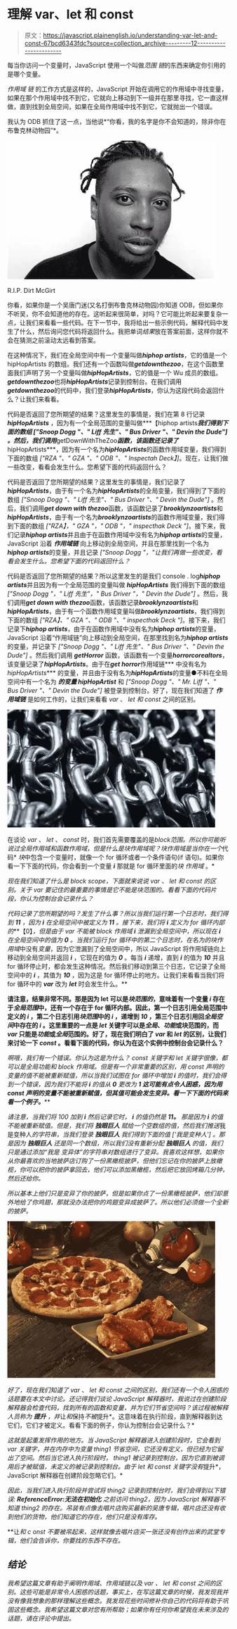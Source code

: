 # 理解 var、let 和 const

> 原文：<https://javascript.plainenglish.io/understanding-var-let-and-const-67bcd6343fdc?source=collection_archive---------12----------------------->

每当你访问一个变量时，JavaScript 使用一个叫做*范围* *链*的东西来确定你引用的是哪个变量。

*作用域* *链* 的工作方式是这样的，JavaScript 开始在调用它的作用域中寻找变量，如果在那个作用域中找不到它，它就向上移动到下一级并在那里寻找，它一直这样做，直到找到全局空间，如果在全局作用域中找不到它，它就抛出一个错误。

我认为 ODB 抓住了这一点，当他说*“你看，我的名字是你不会知道的，除非你在布鲁克林动物园”*。

![](img/d1c5abc81050d41f071a944206fdb7e1.png)

R.I.P. Dirt McGirt

你看，如果你是一个吴唐门迷(又名打倒布鲁克林动物园)你知道 ODB，但如果你不听吴，你不会知道他的存在。这听起来很简单，对吗？它可能比听起来要复杂一点，让我们来看看一些代码。在下一节中，我将给出一些示例代码，解释代码中发生了什么，然后询问您代码将返回什么。我把单词*结果*放在答案前面，这样你就不会在猜测之前滚动太远看到答案。

在这种情况下，我们在全局空间中有一个变量叫做***hiphop artists***，它的值是一个 hipHopArtists 的数组。我们还有一个函数叫做***getdownthezoo***，在这个函数里面我们声明了另一个变量叫做***hipHopArtists***，它的值是一个 Wu 成员的数组。***getdownthezoo***也将***hipHopArtists***记录到控制台。在我们调用***getdownthezoo***的代码中，我们登录***hipHopArtists***，你认为这段代码会返回什么？让我们来看看。

代码是否返回了您所期望的结果？这里发生的事情是，我们在第 8 行记录 ***hipHopArtists*** ，因为有一个全局范围的变量叫做***【hiphop artists***我们得到下面的数组 *["Snoop Dogg "、" Liff 先生"、" Bus Driver "、" Devin the Dude"]* 。然后，我们调用***getDownWithTheZoo***函数，该函数还记录了***hipHopArtists***，因为有一个名为***hipHopArtists***的函数作用域变量，我们得到下面的数组 *["RZA "、" GZA "、" ODB "、" Inspectah Deck】]*。现在，让我们做一些改变，看看会发生什么。您希望下面的代码返回什么？

代码是否返回了您所期望的结果？这里发生的事情是，我们记录了***hipHopArtists***，由于有一个名为***hipHopArtists***的全局变量，我们得到了下面的数组 *["Snoop Dogg "、" Liff 先生"、" Bus Driver "、" Devin the Dude"]* 。然后，我们调用***get down with thezoo***函数，该函数记录了***brooklynzoartists***和***hipHopArtists***，由于有一个名为***brooklynzoartists***的函数作用域变量，我们得到下面的数组 *["RZA】，" GZA "，" ODB "，" inspecthak Deck "]*。接下来，我们记录***hiphop artists***并且由于在函数作用域中没有名为***hiphop artists***的变量，JavaScript 沿着 ***作用域链*** 向上移动到全局空间，并且在那里找到一个名为***hiphop artists***的变量，并且记录 *["Snoop Dogg "，"让我们再做一些改变，看看会发生什么。您希望下面的代码返回什么？*

代码是否返回了您所期望的结果？所以这里发生的是我们 console . log***hiphop artists***并且因为有一个全局范围的变量叫做 ***hipHopArtists*** 我们得到下面的数组 *["Snoop Dogg "，" Liff 先生"，" Bus Driver "，" Devin the Dude"]* 。然后，我们调用***get down with thezoo***函数，该函数记录***brooklynzoartists***和***hipHopArtists***，由于有一个函数作用域变量叫做***brooklynzoartists***，我们得到下面的数组 *["RZA】、" GZA "、" ODB "、" inspecthak Deck "]*。接下来，我们记录下***hiphop artists***，由于在函数作用域中没有名为***hiphop artists***的变量，JavaScript 沿着“作用域链”向上移动到全局空间，在那里找到名为***hiphop artists***的变量，并记录下 *["Snoop Dogg "、" Liff 先生"、" Bus Driver "、" Devin the Dude"]* 。然后我们调用 ***getHorror*** 函数，该函数有一个变量***horrorcorealtors***，该变量记录了***hipHopArtists***。由于在***get horror***作用域链*** 中没有名为 *hipHopArtists**** 的变量，并且由于没有名为***hipHopArtists***的变量●不料在全局空间中有一个名为 ***的变量 hipHopArtist*** 和 *["Snoop Dogg "、" Mr. Liff "、" Bus Driver "、" Devin the Dude"]* 被登录到控制台。好了，现在我们知道了 ***作用域链*** 是如何工作的，让我们来看看 *var* 、 *let 和 const* 之间的区别。

![](img/8de6769c1a9e870814f4dafafd8f158a.png)

在谈论 *var* 、 *let* 、 *const* 时，我们首先需要覆盖的是*block***范围*。所以你可能听说过全局作用域和函数作用域，但是什么是块作用域呢？块作用域是当你在一个*代码* *块*中包含一个变量时，就像一个 for 循环或者一个条件语句(if 语句)。如果你看一下下面的代码，你会看到一个变量 ***i*** 那就是 for 循环里面的*块* *作用域* 。*

*现在我们知道了什么是 block scope，下面就来说说 *var* 、 *let* 和 *const* 的区别。关于 *var* 要记住的最重要的事情是它不能是块范围的。看看下面的代码片段，你认为控制台会记录什么？*

*代码记录了您所期望的吗？发生了什么事？所以当我们运行第一个日志时，我们得到 ***11*** ，因为 ***i*** 在全局空间中被定义为 ***11*** 。接下来，我们将 ***i*** 定义为 for 循环内部的***【0】***，但是由于 *var* 不能被 *block 作用域* ***i*** 泄漏到全局空间中，所以现在 ***i*** 在全局空间中的值为 ***0*** 。当我们运行 for 循环中的第二个日志时，在名为*的*块作用域*中没有*变量*，因为它泄漏到了全局空间中，所以 JavaScript 将作用域链向上移动到全局空间并返回 ***i*** ，它现在的值为 ***0*** 。每当 ***i*** 递增，直到 ***i*** 的值为 ***10*** 并且 for 循环停止时，都会发生这种情况。然后我们移动到第三个日志，它记录了全局空间中的 ***i*** ，其值为 ***10*** ，因为这是 for 循环停止的地方。让我们来看看当我们将 for 循环中的 ***var*** 改为 ***let*** 时会发生什么。**

**请注意，结果非常不同。那是因为 let 可以是*块范围的*，意味着有一个变量 ***i*** 存在于*全局范围*中，还有一个存在于 for 循环内部。因此，第一个日志引用全局范围中定义的 ***i*** ，第二个日志引用*块范围*中的 ***i*** ，递增到 ***10*** ，第三个日志引用回*全局空间*中存在的 ***i*** 。这里重要的一点是 *let* 关键字可以是*全局*、*功能*或块范围的，而 *var* 只能是*功能*或*全局*范围的。好了，现在我们明白了 *var* 和 *let* 的区别，让我们来讨论一下 *const* 。看看下面的代码，你认为在这个实例中控制台会记录什么？**

**啊哦，我们有一个错误。你认为这是为什么？ *const* 关键字和 *let* 关键字很像，都可以是*全局*功能和 *block* 作用域*。但是有一个非常重要的区别，用 *const* 声明的变量的值不能被重新赋值，所以当我们试图在 for 循环中增加 ***i*** 的值时，我们会得到一个错误，因为我们不能将 ***i*** 的值从 ***0*** 更改为 ***1 这可能有点令人困惑，因为用 *const* 声明的变量不能被重新赋值，但其值可能会发生变异。看一下下面的代码来看一个例子。******

*请注意，当我们将 100 加到 ***i*** 然后记录它时， ***i*** 的值仍然是 ***11。*** 那是因为 ***i*** 的值不能被重新赋值。但是，我们将 ***独眼巨人*** 赋给一个空数组的值，然后我们推送*我是变种人*的字符串，当我们登录 ***独眼巨人*** 我们得到下面的值 *['我是变种人']* 。那是因为 ***独眼巨人*** 还是同一个数组，所以我们没有重新分配 ***独眼巨人*** 的值，我们只是通过添加“*我是* *变异体*”的字符串对数组进行了变异。我喜欢这样想，如果你从你最喜欢的当地披萨店订购了一份黑橄榄披萨，但他们忘记在你的披萨上放橄榄，你可以把你的披萨拿回去，他们可以添加黑橄榄，然后把它放回烤箱几分钟，然后还给你。*

*所以基本上他们只是变异了你的披萨，但是如果你点了一份黑橄榄披萨，他们却意外地给了你鸡翅，那就没办法把你的鸡翅变异成披萨了。所以他们必须做一个全新的披萨。*

*![](img/234a1d268a5c192f2df1b1e54b1b7662.png)*

*好了，现在我们知道了 *var* 、 *let* 和 *const* 之间的区别，我们还有一个令人困惑的话题要在本文中讨论。还记得我们谈论 JavaScript 解释器时，我说过在创建阶段解释器会检查代码，找到所有的函数和变量，并为它们节省空间吗？该过程被解释人员称为 ***提升*** ，井*让*和*保持*不被*提升*。这意味着在执行阶段，直到解释器到达它们，它们才被定义。看看下面的例子，你认为控制台会记录什么？*

*这就是起重发挥作用的地方。当 JavaScript 解释器进入创建阶段时，它会看到 *var* 关键字，并在内存中为变量 *thing1* 节省空间，它还没有定义，但已经为它留出了空间。然后当它进入执行阶段时， *thing1* 被记录到控制台，因为它直到被调用后才被赋值，未定义的被记录到控制台。由于 *let* 和 *const* 关键字没有*提升*，JavaScript 解释器在创建阶段忽略它们。*

*因此，当我们进入执行阶段并尝试将 *thing2* 记录到控制台时，我们会得到以下错误: ***ReferenceError:无法在初始化*** 之前访问 thing2，因为 JavaScript 解释器不知道 *thing2* 的存在。吊装有点像去唱片店购买最新的吴唐专辑，唱片店还没有收到他们的货物，他们知道它的存在，他们只是没有库存。*

**让*和 c *onst* 不要被吊起来，这样就像去唱片店买一张还没有创作出来的武堂专辑，他们会告诉你，你要找的东西不存在。*

## *结论*

*我希望这篇文章有助于阐明作用域、作用域链以及 *var* 、 *let* 和 *const* 之间的区别。这些可能是非常令人困惑的话题，事实上，在写这篇文章的时候，我发现我并没有像我想象的那样理解这些概念。我发现花些时间修补你自己的代码将有助于巩固这些概念。我希望这篇文章对您有所帮助；如果你有任何你希望我在未来涉及的话题，请在评论中提出。*